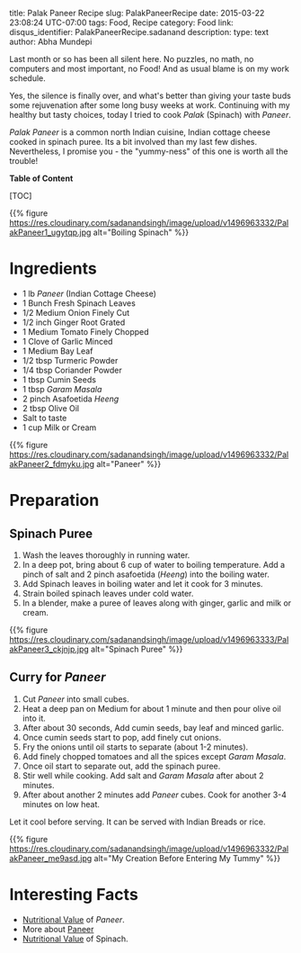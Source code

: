 title: Palak Paneer Recipe
slug: PalakPaneerRecipe
date: 2015-03-22 23:08:24 UTC-07:00
tags: Food, Recipe
category: Food
link:
disqus_identifier: PalakPaneerRecipe.sadanand
description:
type: text
author: Abha Mundepi

Last month or so has been all silent here. No puzzles, no math, no
computers and most important, no Food! And as usual blame is on my work
schedule.

Yes, the silence is finally over, and what's better than giving your
taste buds some rejuvenation after some long busy weeks at work.
Continuing with my healthy but tasty choices, today I tried to cook
*Palak* (Spinach) with *Paneer*.

<!--more-->

*Palak* *Paneer* is a common north Indian cuisine, Indian cottage cheese
cooked in spinach puree. Its a bit involved than my last few dishes.
Nevertheless, I promise you - the "yummy-ness" of this one is worth all
the trouble!

**Table of Content**

[TOC]

{{% figure https://res.cloudinary.com/sadanandsingh/image/upload/v1496963332/PalakPaneer1_ugytqp.jpg alt="Boiling Spinach" %}}

Ingredients
===========

-   1 lb *Paneer* (Indian Cottage Cheese)
-   1 Bunch Fresh Spinach Leaves
-   1/2 Medium Onion Finely Cut
-   1/2 inch Ginger Root Grated
-   1 Medium Tomato Finely Chopped
-   1 Clove of Garlic Minced
-   1 Medium Bay Leaf
-   1/2 tbsp Turmeric Powder
-   1/4 tbsp Coriander Powder
-   1 tbsp Cumin Seeds
-   1 tbsp *Garam* *Masala*
-   2 pinch Asafoetida *Heeng*
-   2 tbsp Olive Oil
-   Salt to taste
-   1 cup Milk or Cream

{{% figure https://res.cloudinary.com/sadanandsingh/image/upload/v1496963332/PalakPaneer2_fdmyku.jpg alt="Paneer" %}}

Preparation
===========

Spinach Puree
-------------

1.  Wash the leaves thoroughly in running water.
2.  In a deep pot, bring about 6 cup of water to boiling temperature.
    Add a pinch of salt and 2 pinch asafoetida (*Heeng*) into the
    boiling water.
3.  Add Spinach leaves in boiling water and let it cook for 3 minutes.
4.  Strain boiled spinach leaves under cold water.
5.  In a blender, make a puree of leaves along with ginger, garlic and
    milk or cream.

{{% figure https://res.cloudinary.com/sadanandsingh/image/upload/v1496963333/PalakPaneer3_ckjnjp.jpg alt="Spinach Puree" %}}

Curry for *Paneer*
------------------

1.  Cut *Paneer* into small cubes.
2.  Heat a deep pan on Medium for about 1 minute and then pour olive oil
    into it.
3.  After about 30 seconds, Add cumin seeds, bay leaf and minced garlic.
4.  Once cumin seeds start to pop, add finely cut onions.
5.  Fry the onions until oil starts to separate (about 1-2 minutes).
6.  Add finely chopped tomatoes and all the spices except *Garam*
    *Masala*.
7.  Once oil start to separate out, add the spinach puree.
8.  Stir well while cooking. Add salt and *Garam* *Masala* after about 2 minutes.
9.  After about another 2 minutes add *Paneer* cubes. Cook for another
    3-4 minutes on low heat.

Let it cool before serving. It can be served with Indian Breads or rice.

{{% figure https://res.cloudinary.com/sadanandsingh/image/upload/v1496963332/PalakPaneer_me9asd.jpg alt="My Creation Before Entering My Tummy" %}}

Interesting Facts
=================

-   [Nutritional Value](http://nutritiondata.self.com/facts/recipe/1770692/2) of *Paneer*.
-   More about [Paneer](https://en.wikipedia.org/wiki/Paneer)
-   [Nutritional Value](http://www.whfoods.com/genpage.php?tname=foodspice&dbid=43) of Spinach.

